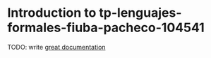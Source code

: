# Introduction to tp-lenguajes-formales-fiuba-pacheco-104541

TODO: write [great documentation](http://jacobian.org/writing/what-to-write/)
